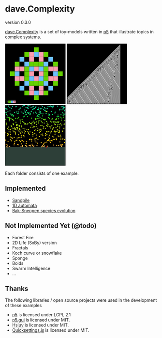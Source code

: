 # dave.Complexity 

version 0.3.0

[dave.Complexity](https://github.com/sixhat/dave.complexity) is a set of toy-models
written in [p5](https://p5js.org/) that illustrate topics in complex systems.

<img src="images/sandpile.png">
<img src="images/automata1D.png">
<img src="images/bak-sneppen.png">

Each folder consists of one example. 

## Implemented

* [Sandpile](https://www.sixhat.net/p5/dave.complexity/sandpile-Bak-Tang-Wiesenfeld/)
* [1D automata](https://www.sixhat.net/p5/dave.complexity/automata-1D/)
* [Bak-Sneppen species evolution](https://www.sixhat.net/p5/dave.complexity/evolution-soc-Bak-Sneppen/)

## Not Implemented Yet (@todo)

* Forest Fire
* 2D Life (SxBy) version
* Fractals
* Koch curve or snowflake
* Sponge
* Boids
* Swarm Intelligence
* ... 

## Thanks

The following libraries / open source projects were used in the development 
of these examples

* [p5](https://p5js.org/) is licensed under LGPL 2.1
* [p5.gui](https://github.com/bitcraftlab/p5.gui) is licensed under MIT.
* [Hsluv](https://github.com/hsluv/hsluv) is licensed under MIT.
* [Quicksettings.js](https://github.com/bit101/quicksettings) is licensed under MIT.
<!-- * [underscore.js](http://underscorejs.org/) is licensed under MIT. -->


